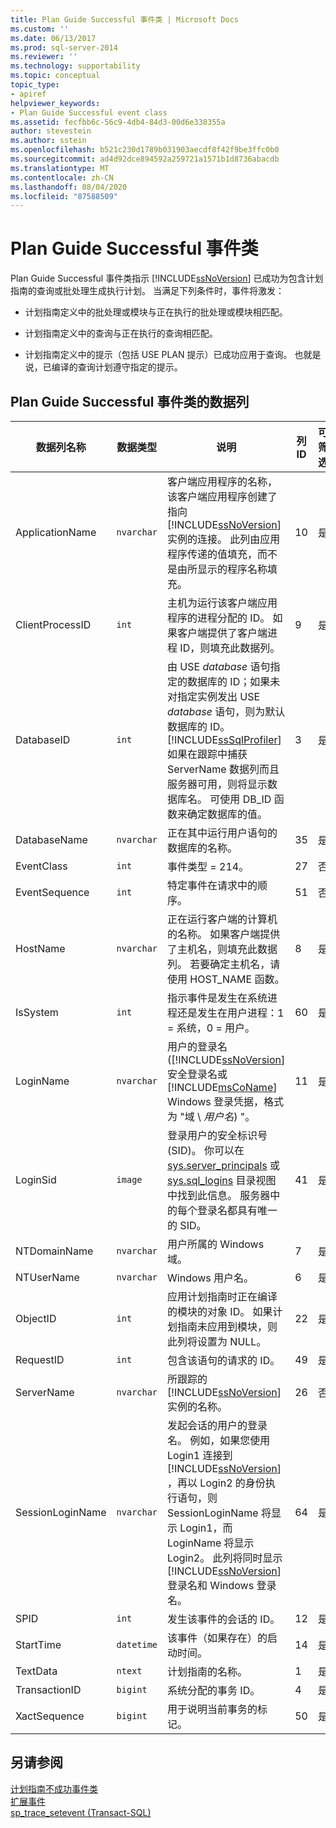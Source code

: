 ```yaml
---
title: Plan Guide Successful 事件类 | Microsoft Docs
ms.custom: ''
ms.date: 06/13/2017
ms.prod: sql-server-2014
ms.reviewer: ''
ms.technology: supportability
ms.topic: conceptual
topic_type:
- apiref
helpviewer_keywords:
- Plan Guide Successful event class
ms.assetid: fecfbb6c-56c9-4db4-84d3-00d6e338355a
author: stevestein
ms.author: sstein
ms.openlocfilehash: b521c230d1789b031903aecdf8f42f9be3ffc0b0
ms.sourcegitcommit: ad4d92dce894592a259721a1571b1d8736abacdb
ms.translationtype: MT
ms.contentlocale: zh-CN
ms.lasthandoff: 08/04/2020
ms.locfileid: "87588509"
---
```

# <a name="plan-guide-successful-event-class"></a>Plan Guide Successful 事件类
  Plan Guide Successful 事件类指示 [!INCLUDE[ssNoVersion](../../includes/ssnoversion-md.md)] 已成功为包含计划指南的查询或批处理生成执行计划。 当满足下列条件时，事件将激发：  
  
-   计划指南定义中的批处理或模块与正在执行的批处理或模块相匹配。  
  
-   计划指南定义中的查询与正在执行的查询相匹配。  
  
-   计划指南定义中的提示（包括 USE PLAN 提示）已成功应用于查询。 也就是说，已编译的查询计划遵守指定的提示。  
  
## <a name="plan-guide-successful-event-class-data-columns"></a>Plan Guide Successful 事件类的数据列  
  
|数据列名称|数据类型|说明|列 ID|可筛选|  
|----------------------|---------------|-----------------|---------------|----------------|  
|ApplicationName|`nvarchar`|客户端应用程序的名称，该客户端应用程序创建了指向 [!INCLUDE[ssNoVersion](../../includes/ssnoversion-md.md)]实例的连接。 此列由应用程序传递的值填充，而不是由所显示的程序名称填充。|10|是|  
|ClientProcessID|`int`|主机为运行该客户端应用程序的进程分配的 ID。 如果客户端提供了客户端进程 ID，则填充此数据列。|9|是|  
|DatabaseID|`int`|由 USE *database* 语句指定的数据库的 ID；如果未对指定实例发出 USE *database* 语句，则为默认数据库的 ID。 [!INCLUDE[ssSqlProfiler](../../includes/sssqlprofiler-md.md)] 如果在跟踪中捕获 ServerName 数据列而且服务器可用，则将显示数据库名。 可使用 DB_ID 函数来确定数据库的值。|3|是|  
|DatabaseName|`nvarchar`|正在其中运行用户语句的数据库的名称。|35|是|  
|EventClass|`int`|事件类型 = 214。|27|否|  
|EventSequence|`int`|特定事件在请求中的顺序。|51|否|  
|HostName|`nvarchar`|正在运行客户端的计算机的名称。 如果客户端提供了主机名，则填充此数据列。 若要确定主机名，请使用 HOST_NAME 函数。|8|是|  
|IsSystem|`int`|指示事件是发生在系统进程还是发生在用户进程：1 = 系统，0 = 用户。|60|是|  
|LoginName|`nvarchar`|用户的登录名 ([!INCLUDE[ssNoVersion](../../includes/ssnoversion-md.md)] 安全登录名或 [!INCLUDE[msCoName](../../includes/msconame-md.md)] Windows 登录凭据，格式为 "域 \\ *用户名*) "。|11|是|  
|LoginSid|`image`|登录用户的安全标识号 (SID)。 你可以在 [sys.server_principals](/sql/relational-databases/system-catalog-views/sys-server-principals-transact-sql) 或 [sys.sql_logins](/sql/relational-databases/system-catalog-views/sys-sql-logins-transact-sql) 目录视图中找到此信息。 服务器中的每个登录名都具有唯一的 SID。|41|是|  
|NTDomainName|`nvarchar`|用户所属的 Windows 域。|7|是|  
|NTUserName|`nvarchar`|Windows 用户名。|6|是|  
|ObjectID|`int`|应用计划指南时正在编译的模块的对象 ID。 如果计划指南未应用到模块，则此列将设置为 NULL。|22|是|  
|RequestID|`int`|包含该语句的请求的 ID。|49|是|  
|ServerName|`nvarchar`|所跟踪的 [!INCLUDE[ssNoVersion](../../includes/ssnoversion-md.md)] 实例的名称。|26|否|  
|SessionLoginName|`nvarchar`|发起会话的用户的登录名。 例如，如果您使用 Login1 连接到 [!INCLUDE[ssNoVersion](../../includes/ssnoversion-md.md)] ，再以 Login2 的身份执行语句，则 SessionLoginName 将显示 Login1，而 LoginName 将显示 Login2。 此列将同时显示 [!INCLUDE[ssNoVersion](../../includes/ssnoversion-md.md)] 登录名和 Windows 登录名。|64|是|  
|SPID|`int`|发生该事件的会话的 ID。|12|是|  
|StartTime|`datetime`|该事件（如果存在）的启动时间。|14|是|  
|TextData|`ntext`|计划指南的名称。|1|是|  
|TransactionID|`bigint`|系统分配的事务 ID。|4|是|  
|XactSequence|`bigint`|用于说明当前事务的标记。|50|是|  
  
## <a name="see-also"></a>另请参阅  
 [计划指南不成功事件类](plan-guide-unsuccessful-event-class.md)   
 [扩展事件](../extended-events/extended-events.md)   
 [sp_trace_setevent (Transact-SQL)](/sql/relational-databases/system-stored-procedures/sp-trace-setevent-transact-sql)  
  
  
